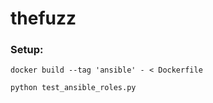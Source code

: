 # thefuzz

### Setup:

`docker build --tag 'ansible' - < Dockerfile`

`python test_ansible_roles.py`
